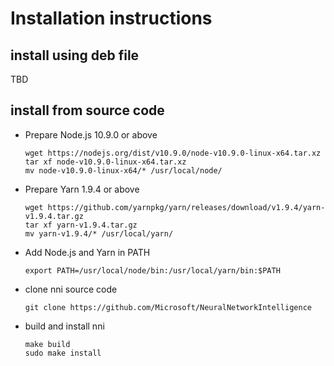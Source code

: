 Installation instructions
===

## install using deb file

TBD

## install from source code
   * Prepare Node.js 10.9.0 or above
   
         wget https://nodejs.org/dist/v10.9.0/node-v10.9.0-linux-x64.tar.xz
         tar xf node-v10.9.0-linux-x64.tar.xz
         mv node-v10.9.0-linux-x64/* /usr/local/node/
   * Prepare Yarn 1.9.4 or above

         wget https://github.com/yarnpkg/yarn/releases/download/v1.9.4/yarn-v1.9.4.tar.gz
         tar xf yarn-v1.9.4.tar.gz
         mv yarn-v1.9.4/* /usr/local/yarn/
   * Add Node.js and Yarn in PATH

         export PATH=/usr/local/node/bin:/usr/local/yarn/bin:$PATH
   * clone nni source code

         git clone https://github.com/Microsoft/NeuralNetworkIntelligence
   * build and install nni

         make build
         sudo make install
